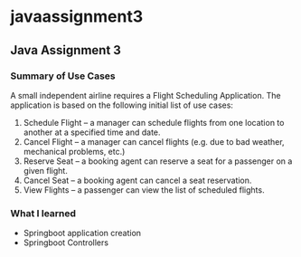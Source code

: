 # javaassignment3
## Java Assignment 3 
### Summary of Use Cases
A small independent airline requires a Flight Scheduling Application.  The application is based on the following initial list of use cases:
1.	Schedule Flight – a manager can schedule flights from one location to another at a specified time and date. 
2.	Cancel Flight – a manager can cancel flights (e.g. due to bad weather, mechanical problems, etc.)
3.	Reserve Seat – a booking agent can reserve a seat for a passenger on a given flight. 
4.	Cancel Seat – a booking agent can cancel a seat reservation.
5.	View Flights – a passenger can view the list of scheduled flights.

### What I learned 
- Springboot application creation
- Springboot Controllers

